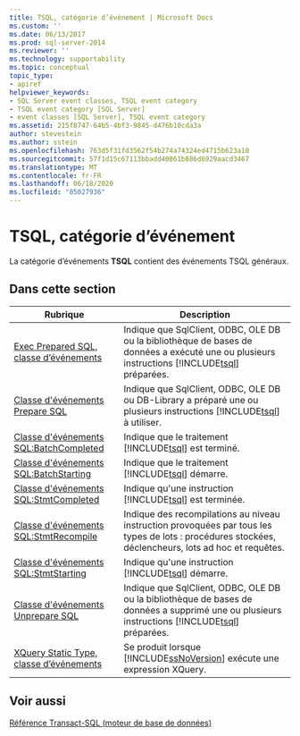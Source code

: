 ```yaml
---
title: TSQL, catégorie d’événement | Microsoft Docs
ms.custom: ''
ms.date: 06/13/2017
ms.prod: sql-server-2014
ms.reviewer: ''
ms.technology: supportability
ms.topic: conceptual
topic_type:
- apiref
helpviewer_keywords:
- SQL Server event classes, TSQL event category
- TSQL event category [SQL Server]
- event classes [SQL Server], TSQL event category
ms.assetid: 215f8747-64b5-4bf3-9845-d476b10cda3a
author: stevestein
ms.author: sstein
ms.openlocfilehash: 763d5f31fd3562f54b274a74324ed4715b623a18
ms.sourcegitcommit: 57f1d15c67113bbadd40861b886d6929aacd3467
ms.translationtype: MT
ms.contentlocale: fr-FR
ms.lasthandoff: 06/18/2020
ms.locfileid: "85027936"
---
```

# <a name="tsql-event-category"></a>TSQL, catégorie d’événement
  La catégorie d’événements **TSQL** contient des événements TSQL généraux.  
  
## <a name="in-this-section"></a>Dans cette section  
  
|Rubrique|Description|  
|-----------|-----------------|  
|[Exec Prepared SQL, classe d’événements](exec-prepared-sql-event-class.md)|Indique que SqlClient, ODBC, OLE DB ou la bibliothèque de bases de données a exécuté une ou plusieurs instructions [!INCLUDE[tsql](../../includes/tsql-md.md)] préparées.|  
|[Classe d'événements Prepare SQL](prepare-sql-event-class.md)|Indique que SqlClient, ODBC, OLE DB ou DB-Library a préparé une ou plusieurs instructions [!INCLUDE[tsql](../../includes/tsql-md.md)] à utiliser.|  
|[Classe d'événements SQL:BatchCompleted](sql-batchcompleted-event-class.md)|Indique que le traitement [!INCLUDE[tsql](../../includes/tsql-md.md)] est terminé.|  
|[Classe d'événements SQL:BatchStarting](sql-batchstarting-event-class.md)|Indique que le traitement [!INCLUDE[tsql](../../includes/tsql-md.md)] démarre.|  
|[Classe d'événements SQL:StmtCompleted](sql-stmtcompleted-event-class.md)|Indique qu'une instruction [!INCLUDE[tsql](../../includes/tsql-md.md)] est terminée.|  
|[Classe d'événements SQL:StmtRecompile](sql-stmtrecompile-event-class.md)|Indique des recompilations au niveau instruction provoquées par tous les types de lots : procédures stockées, déclencheurs, lots ad hoc et requêtes.|  
|[Classe d'événements SQL:StmtStarting](sql-stmtstarting-event-class.md)|Indique qu'une instruction [!INCLUDE[tsql](../../includes/tsql-md.md)] démarre.|  
|[Classe d'événements Unprepare SQL](unprepare-sql-event-class.md)|Indique que SqlClient, ODBC, OLE DB ou la bibliothèque de bases de données a supprimé une ou plusieurs instructions [!INCLUDE[tsql](../../includes/tsql-md.md)] préparées.|  
|[XQuery Static Type, classe d’événements](xquery-static-type-event-class.md)|Se produit lorsque [!INCLUDE[ssNoVersion](../../includes/ssnoversion-md.md)] exécute une expression XQuery.|  
  
## <a name="see-also"></a>Voir aussi  
 [Référence Transact-SQL &#40;moteur de base de données&#41;](/sql/t-sql/language-reference)  
  
  

